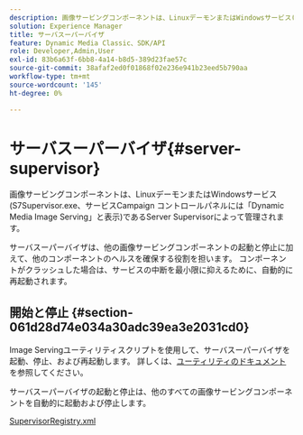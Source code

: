 ```yaml
---
description: 画像サービングコンポーネントは、LinuxデーモンまたはWindowsサービス(S7Supervisor.exe、サービスCampaign コントロールパネルには「Dynamic Media Image Serving」と表示)であるServer Supervisorによって管理されます。
solution: Experience Manager
title: サーバスーパーバイザ
feature: Dynamic Media Classic、SDK/API
role: Developer,Admin,User
exl-id: 83b6a63f-6bb8-4a14-b8d5-389d23fae57c
source-git-commit: 38afaf2ed0f01868f02e236e941b23eed5b790aa
workflow-type: tm+mt
source-wordcount: '145'
ht-degree: 0%

---
```


# サーバスーパーバイザ{#server-supervisor}

画像サービングコンポーネントは、LinuxデーモンまたはWindowsサービス(S7Supervisor.exe、サービスCampaign コントロールパネルには「Dynamic Media Image Serving」と表示)であるServer Supervisorによって管理されます。

サーバスーパーバイザは、他の画像サービングコンポーネントの起動と停止に加えて、他のコンポーネントのヘルスを確保する役割を担います。 コンポーネントがクラッシュした場合は、サービスの中断を最小限に抑えるために、自動的に再起動されます。

## 開始と停止 {#section-061d28d74e034a30adc39ea3e2031cd0}

Image Servingユーティリティスクリプトを使用して、サーバスーパーバイザを起動、停止、および再起動します。 詳しくは、[ユーティリティのドキュメント](../../../is-api/is-utils/utilities/c-location-of-utilities.md#concept-bae61e53344449af978502cac6be8b5f)を参照してください。

サーバスーパーバイザの起動と停止は、他のすべての画像サービングコンポーネントを自動的に起動および停止します。

[SupervisorRegistry.xml](../../../is-api/image-serving-api-ref/c-configuration-and-administration/r-server-configuration-files/r-supervisorregistry.md#reference-b55f37a7a7a044d19c1722f5130906c6)
